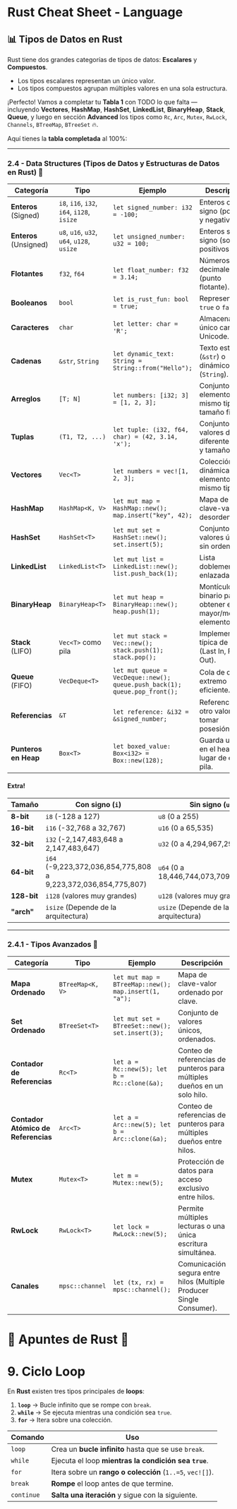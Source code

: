 # Rust Cheat Sheet - Language

## 📊 Tipos de Datos en Rust

Rust tiene dos grandes categorías de tipos de datos: **Escalares** y **Compuestos**.

- Los tipos escalares representan un único valor.
- Los tipos compuestos agrupan múltiples valores en una sola estructura.

¡Perfecto! Vamos a completar tu **Tabla 1** con TODO lo que falta — incluyendo **Vectores**, **HashMap**, **HashSet**, **LinkedList**, **BinaryHeap**, **Stack**, **Queue**, y luego en sección **Advanced** los tipos como `Rc`, `Arc`, `Mutex`, `RwLock`, `Channels`, `BTreeMap`, `BTreeSet` 🔥.

Aquí tienes la **tabla completada** al 100%:

---

### 2.4 - Data Structures (Tipos de Datos y Estructuras de Datos en Rust) 🦀

| **Categoría**          | **Tipo**                                   | **Ejemplo**                                                               | **Descripción**                                         |
| ---------------------- | ------------------------------------------ | ------------------------------------------------------------------------- | ------------------------------------------------------- |
| **Enteros** (Signed)   | `i8`, `i16`, `i32`, `i64`, `i128`, `isize` | `let signed_number: i32 = -100;`                                          | Enteros con signo (positivos y negativos).              |
| **Enteros** (Unsigned) | `u8`, `u16`, `u32`, `u64`, `u128`, `usize` | `let unsigned_number: u32 = 100;`                                         | Enteros sin signo (solo positivos).                     |
| **Flotantes**          | `f32`, `f64`                               | `let float_number: f32 = 3.14;`                                           | Números con decimales (punto flotante).                 |
| **Booleanos**          | `bool`                                     | `let is_rust_fun: bool = true;`                                           | Representa `true` o `false`.                            |
| **Caracteres**         | `char`                                     | `let letter: char = 'R';`                                                 | Almacena un único carácter Unicode.                     |
| **Cadenas**            | `&str`, `String`                           | `let dynamic_text: String = String::from("Hello");`                       | Texto estático (`&str`) o dinámico (`String`).          |
| **Arreglos**           | `[T; N]`                                   | `let numbers: [i32; 3] = [1, 2, 3];`                                      | Conjunto de elementos del mismo tipo y tamaño fijo.     |
| **Tuplas**             | `(T1, T2, ...)`                            | `let tuple: (i32, f64, char) = (42, 3.14, 'x');`                          | Conjunto de valores de diferentes tipos y tamaño fijo.  |
| **Vectores**           | `Vec<T>`                                   | `let numbers = vec![1, 2, 3];`                                            | Colección dinámica de elementos del mismo tipo.         |
| **HashMap**            | `HashMap<K, V>`                            | `let mut map = HashMap::new(); map.insert("key", 42);`                    | Mapa de pares clave-valor desordenado.                  |
| **HashSet**            | `HashSet<T>`                               | `let mut set = HashSet::new(); set.insert(5);`                            | Conjunto de valores únicos sin orden.                   |
| **LinkedList**         | `LinkedList<T>`                            | `let mut list = LinkedList::new(); list.push_back(1);`                    | Lista doblemente enlazada.                              |
| **BinaryHeap**         | `BinaryHeap<T>`                            | `let mut heap = BinaryHeap::new(); heap.push(1);`                         | Montículo binario para obtener el mayor/menor elemento. |
| **Stack** (LIFO)       | `Vec<T>` como pila                         | `let mut stack = Vec::new(); stack.push(1); stack.pop();`                 | Implementación típica de pila (Last In, First Out).     |
| **Queue** (FIFO)       | `VecDeque<T>`                              | `let mut queue = VecDeque::new(); queue.push_back(1); queue.pop_front();` | Cola de doble extremo eficiente.                        |
| **Referencias**        | `&T`                                       | `let reference: &i32 = &signed_number;`                                   | Referencia a otro valor sin tomar posesión.             |
| **Punteros en Heap**   | `Box<T>`                                   | `let boxed_value: Box<i32> = Box::new(128);`                              | Guarda un valor en el heap en lugar de en la pila.      |

#### Extra!

| **Tamaño**  | **Con signo (`i`)**                                            | **Sin signo (`u`)**                    |
| ----------- | -------------------------------------------------------------- | -------------------------------------- |
| **8-bit**   | `i8`  (-128 a 127)                                             | `u8`  (0 a 255)                        |
| **16-bit**  | `i16` (-32,768 a 32,767)                                       | `u16` (0 a 65,535)                     |
| **32-bit**  | `i32` (-2,147,483,648 a 2,147,483,647)                         | `u32` (0 a 4,294,967,295)              |
| **64-bit**  | `i64` (-9,223,372,036,854,775,808 a 9,223,372,036,854,775,807) | `u64` (0 a 18,446,744,073,709,551,615) |
| **128-bit** | `i128` (valores muy grandes)                                   | `u128` (valores muy grandes)           |
| **"arch"**  | `isize` (Depende de la arquitectura)                           | `usize` (Depende de la arquitectura)   |

---

### 2.4.1 - Tipos Avanzados 🚀

| **Categoría**                       | **Tipo**         | **Ejemplo**                                          | **Descripción**                                                          |
| ----------------------------------- | ---------------- | ---------------------------------------------------- | ------------------------------------------------------------------------ |
| **Mapa Ordenado**                   | `BTreeMap<K, V>` | `let mut map = BTreeMap::new(); map.insert(1, "a");` | Mapa de clave-valor ordenado por clave.                                  |
| **Set Ordenado**                    | `BTreeSet<T>`    | `let mut set = BTreeSet::new(); set.insert(3);`      | Conjunto de valores únicos, ordenados.                                   |
| **Contador de Referencias**         | `Rc<T>`          | `let a = Rc::new(5); let b = Rc::clone(&a);`         | Conteo de referencias de punteros para múltiples dueños en un solo hilo. |
| **Contador Atómico de Referencias** | `Arc<T>`         | `let a = Arc::new(5); let b = Arc::clone(&a);`       | Conteo de referencias de punteros para múltiples dueños entre hilos.     |
| **Mutex**                           | `Mutex<T>`       | `let m = Mutex::new(5);`                             | Protección de datos para acceso exclusivo entre hilos.                   |
| **RwLock**                          | `RwLock<T>`      | `let lock = RwLock::new(5);`                         | Permite múltiples lecturas o una única escritura simultánea.             |
| **Canales**                         | `mpsc::channel`  | `let (tx, rx) = mpsc::channel();`                    | Comunicación segura entre hilos (Multiple Producer Single Consumer).     |

# 📌 Apuntes de Rust 🚀

# 9. **Ciclo Loop**   

En **Rust** existen tres tipos principales de **loops**:

1. **`loop`** → Bucle infinito que se rompe con `break`.
2. **`while`** → Se ejecuta mientras una condición sea `true`.
3. **`for`** → Itera sobre una colección.

| **Comando** | **Uso**                                                   |
| ----------- | --------------------------------------------------------- |
| `loop`      | Crea un **bucle infinito** hasta que se use `break`.      |
| `while`     | Ejecuta el loop **mientras la condición sea `true`**.     |
| `for`       | Itera sobre un **rango o colección** (`1..=5`, `vec![]`). |
| `break`     | **Rompe** el loop antes de que termine.                   |
| `continue`  | **Salta una iteración** y sigue con la siguiente.         |